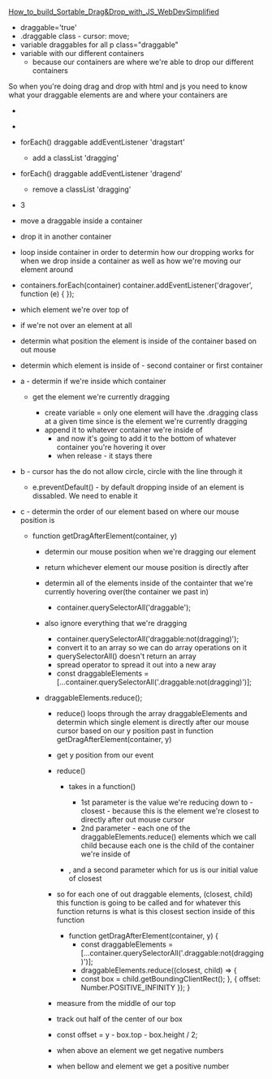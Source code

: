[How_to_build_Sortable_Drag&Drop_with_JS_WebDevSimplified](https://www.youtube.com/watch?v=jfYWwQrtzzY)

- draggable='true'
- .draggable class - cursor: move;
- variable draggables for all p class="draggable"
- variable with our different containers
  - because our containers are where we're able to drop our different containers

So when you're doing drag and drop with html and js you need to know what your draggable elements are and where your containers are

- <div class="container">
- <p class="draggable">

- forEach() draggable addEventListener 'dragstart'
  - add a classList 'dragging'
- forEach() draggable addEventListener 'dragend'

  - remove a classList 'dragging'

- 3
- move a draggable inside a container
- drop it in another container
- loop inside container in order to determin how our dropping works for when we drop inside a container as well as how we're moving our element around
- containers.forEach(container)
  container.addEventListener('dragover', function (e) {
  });
- which element we're over top of
- if we're not over an element at all
- determin what position the element is inside of the container based on out mouse
- determin which element is inside of - second container or first container
- a - determin if we're inside which container

  - get the element we're currently dragging

    - create variable = only one element will have the .dragging class at a given time since is the element we're currently dragging
    - append it to whatever container we're inside of
      - and now it's going to add it to the bottom of whatever container you're hovering it over
      - when release - it stays there

- b - cursor has the do not allow circle, circle with the line through it

  - e.preventDefault() - by default dropping inside of an element is dissabled. We need to enable it

- c - determin the order of our element based on where our mouse position is

  - function getDragAfterElement(container, y)

    - determin our mouse position when we're dragging our element
    - return whichever element our mouse position is directly after
    - determin all of the elements inside of the containter that we're currently hovering over(the container we past in)
      - container.querySelectorAll('draggable');
    - also ignore everything that we're dragging
      - container.querySelectorAll('draggable:not(dragging)');
      - convert it to an array so we can do array operations on it
      - querySelectorAll() doesn't return an array
      - spread operator to spread it out into a new aray
      - const draggableElements = [...container.querySelectorAll('.draggable:not(dragging)')];
    - draggableElements.reduce();

      - reduce() loops through the array draggableElements and determin which single element is directly after our mouse cursor based on our y position past in function getDragAfterElement(container, y)
      - get y position from our event
      - reduce()

        - takes in a function()

          - 1st parameter is the value we're reducing down to - closest - because this is the element we're closest to directly after out mouse cursor
          - 2nd parameter - each one of the draggableElements.reduce() elements which we call child because each one is the child of the container we're inside of

        - , and a second parameter which for us is our initial value of closest

      - so for each one of out draggable elements, (closest, child) this function is going to be called and for whatever this function returns is what is this closest section inside of this function
        - function getDragAfterElement(container, y) {
          - const draggableElements = [...container.querySelectorAll('.draggable:not(dragging)')];
          - draggableElements.reduce((closest, child) => {
          - const box = child.getBoundingClientRect();
            }, { offset: Number.POSITIVE_INFINITY });
            }
      - measure from the middle of our top
      - track out half of the center of our box
      - const offset = y - box.top - box.height / 2;
      - when above an element we get negative numbers
      - when bellow and element we get a positive number
